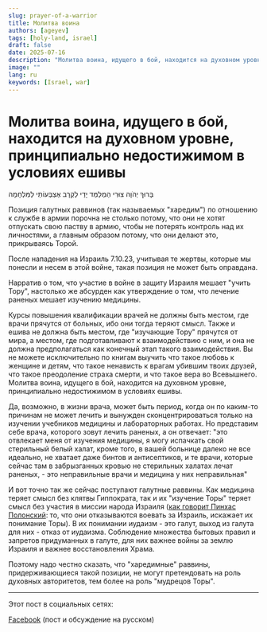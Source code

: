```yaml
---
slug: prayer-of-a-warrior
title: Молитва воина
authors: [ageyev]
tags: [holy-land, israel]
draft: false
date: 2025-07-16
description: "Молитва воина, идущего в бой, находится на духовном уровне, принципиально недостижимом в условиях ешивы"
image: "" 
lang: ru
keywords: [Israel, war]
---
```


#  Молитва воина, идущего в бой, находится на духовном уровне, принципиально недостижимом в условиях ешивы

בָּרוּךְ יְהֹוָה צוּרִי הַמְלַמֵּד יָדַי לַקְרָב אֶצְבְּעוֹתַי לַמִּלְחָמָה

Позиция галутных раввинов (так называемых "харедим") по отношению к службе в армии порочна не столько потому, что они не хотят отпускать свою паству в армию, чтобы не потерять контроль над их личностями, а главным образом потому, что они делают это, прикрываясь Торой.

После нападения на Израиль 7.10.23, учитывая те жертвы, которые мы понесли и несем в этой войне, такая позиция не может быть оправдана.

Нарратив о том, что участие в войне в защиту Израиля мешает "учить Тору", настолько же абсурден как утверждение о том, что лечение раненых мешает изучению медицины.

<!-- truncate --> 

Курсы повышения квалификации врачей не должны быть местом, где врачи прячутся от больных, ибо они тогда теряют смысл. Также и ешива не должна быть местом, где "изучающие Тору" прячутся от мира, а местом, где подготавливают к взаимодействию с ним, и она не должна предполагаться как конечный этап такого взаимодействия. Вы не можете исключительно по книгам выучить что такое любовь к женщине и детям, что такое ненависть к врагам убившим твоих друзей, что такое преодоление страха смерти, и что такое вера во Всевышнего. Молитва воина, идущего в бой, находится на духовном уровне, принципиально недостижимом в условиях ешивы.

Да, возможно, в жизни врача, может быть период, когда он по каким-то причинам не может лечить и вынужден сконцентрироваться только на изучении учебников медицины и лабораторных работах. Но представим себе врача, которого зовут лечить раненых, а он отвечает: "это отвлекает меня от изучения медицины, я могу испачкать свой стерильный белый халат, кроме того, в вашей больнице далеко не все идеально, не хватает даже бинтов и антисептиков, и те врачи, которые сейчас там в забрызганных кровью не стерильных халатах лечат раненых, - это неправильные врачи и медицина у них неправильная"

И вот точно так же сейчас поступают галутные раввины. Как медицина теряет смысл без клятвы Гиппократа, так и их "изучение Торы" теряет смысл без участия в миссии народа Израиля ([как говорит Пинхас Полонский](https://youtu.be/Ijia-HUaMos?t=250): то, что они отказываются воевать за Израиль, искажает их понимание Торы). В их понимании иудаизм \- это галут, выход из галута для них - отказ от иудаизма. Соблюдение множества бытовых правил и запретов придуманных в галуте, для них важнее войны за землю Израиля и важнее восстановления Храма.

Поэтому надо честно сказать, что "харедимные" раввины, придерживающиеся такой позиции, не могут претендовать на роль духовных авторитетов, тем более на роль "мудрецов Торы".

---

Этот пост в социальных сетях:

[Facebook](https://www.facebook.com/viktor.ageyev/posts/pfbid0n6R3mHpJXJSY3tQzCFE84kgcJ9Pi94gPQvDLcCHjX8xH6jLf6r6RQ55qQJKD7tdnl) (пост и обсуждение на русском)
